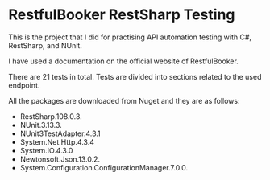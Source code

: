 # RestfulBooker RestSharp Testing

This is the project that I did for practising API automation testing with C#, RestSharp, and NUnit. 

I have used a documentation on the official website of RestfulBooker. 

There are 21 tests in total. Tests are divided into sections related to the used endpoint. 

All the packages are downloaded from Nuget and they are as follows:

  - RestSharp.108.0.3.
  - NUnit.3.13.3.
  - NUnit3TestAdapter.4.3.1
  - System.Net.Http.4.3.4
  - System.IO.4.3.0
  - Newtonsoft.Json.13.0.2.
  - System.Configuration.ConfigurationManager.7.0.0.
